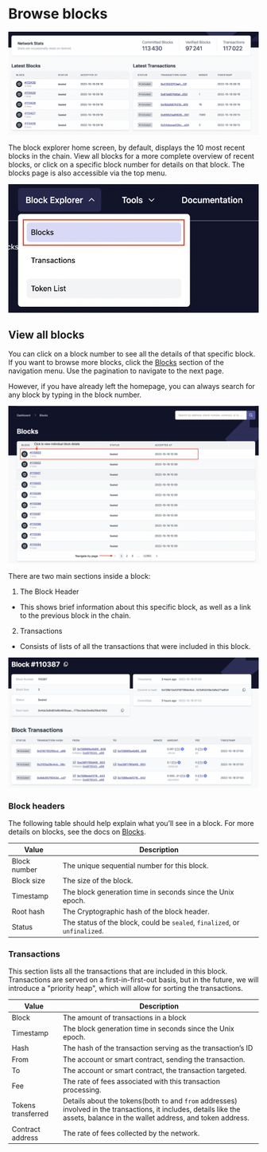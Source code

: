 # Browse blocks

![Browse blocks!](../../../assets/images/block-tx.png "View blocks on zkSync")

The block explorer home screen, by default, displays the 10 most recent blocks in the chain.
View all blocks for a more complete overview of recent blocks, or click on a specific block number for details on that block.
The blocks page is also accessible via the top menu.

![Access the block page](../../../assets/images/block-menu.png "Blocks menu")

## View all blocks

You can click on a block number to see all the details of that specific block. If you want to browse more blocks, click the [Blocks](https://explorer.zksync.io/blocks/) section of the navigation menu. Use the pagination to navigate to the next page.

However, if you have already left the homepage, you can always search for any block by typing in the block number.

![Browse all blocks](../../../assets/images/view-block.png "Browse all blocks")

There are two main sections inside a block:

1. The Block Header

- This shows brief information about this specific block, as well as a link to the previous block in the chain.

2. Transactions

- Consists of lists of all the transactions that were included in this block.

![Single block page!](../../../assets/images/single-block.png "View a single block")

### Block headers

The following table should help explain what you’ll see in a block.
For more details on blocks, see the docs on [Blocks](../../../dev/developer-guides/transactions/blocks.md).

| Value        | Description                                                                |
| ------------ | -------------------------------------------------------------------------- |
| Block number | The unique sequential number for this block.                               |
| Block size   | The size of the block.                                                     |
| Timestamp    | The block generation time in seconds since the Unix epoch.                 |
| Root hash    | The Cryptographic hash of the block header.                                |
| Status       | The status of the block, could be `sealed`, `finalized`, or `unfinalized`. |

### Transactions

This section lists all the transactions that are included in this block.
Transactions are served on a first-in-first-out basis, but in the future, we will introduce a "priority heap", which will allow for sorting the transactions.

| Value             | Description                                                                                                                                                                    |
| ----------------- | ------------------------------------------------------------------------------------------------------------------------------------------------------------------------------ |
| Block             | The amount of transactions in a block                                                                                                                                          |
| Timestamp         | The block generation time in seconds since the Unix epoch.                                                                                                                     |
| Hash              | The hash of the transaction serving as the transaction’s ID                                                                                                                    |
| From              | The account or smart contract, sending the transaction.                                                                                                                        |
| To                | The account or smart contract, the transaction targeted.                                                                                                                       |
| Fee               | The rate of fees associated with this transaction processing.                                                                                                                  |
| Tokens transferred | Details about the tokens(both `to` and `from` addresses) involved in the transactions, it includes, details like the assets, balance in the wallet address, and token address. |
| Contract address  | The rate of fees collected by the network.                                                                                                                                     |
